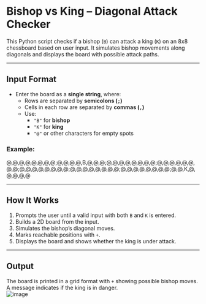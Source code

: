 # Bishop vs King – Diagonal Attack Checker

This Python script checks if a bishop (`B`) can attack a king (`K`) on an 8x8 chessboard based on user input. It simulates bishop movements along diagonals and displays the board with possible attack paths.

---

## Input Format

- Enter the board as a **single string**, where:
  - Rows are separated by **semicolons (`;`)**
  - Cells in each row are separated by **commas (`,`)**
  - Use:
    - `"B"` for **bishop**
    - `"K"` for **king**
    - `"@"` or other characters for empty spots

### Example:  
@,@,@,@,@,@,@,@;@,@,@,@,B,@,@,@;@,@,@,@,@,@,@,@;@,@,@,@,@,@,@,@;@,@,@,@,@,@,@,@;@,@,@,@,@,@,@,@;@,@,@,@,@,@,@,@;@,@,K,@,@,@,@,@  


---

## How It Works

1. Prompts the user until a valid input with both `B` and `K` is entered.
2. Builds a 2D board from the input.
3. Simulates the bishop’s diagonal moves.
4. Marks reachable positions with `+`.
5. Displays the board and shows whether the king is under attack.

---

## Output

The board is printed in a grid format with `+` showing possible bishop moves. A message indicates if the king is in danger.  
![image](https://github.com/user-attachments/assets/e8e8e56c-d1eb-4ad4-b5dc-d888796735e4)


